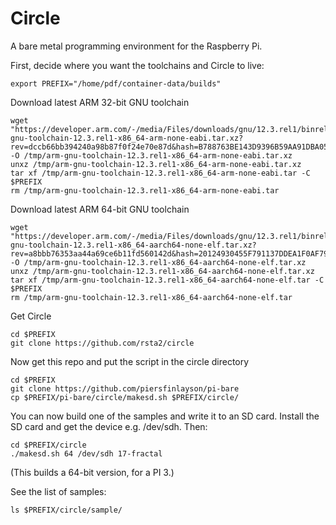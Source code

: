 # Circle

A bare metal programming environment for the Raspberry Pi.

First, decide where you want the toolchains and Circle to live:
```
export PREFIX="/home/pdf/container-data/builds"
```

Download latest ARM 32-bit GNU toolchain
```
wget "https://developer.arm.com/-/media/Files/downloads/gnu/12.3.rel1/binrel/arm-gnu-toolchain-12.3.rel1-x86_64-arm-none-eabi.tar.xz?rev=dccb66bb394240a98b87f0f24e70e87d&hash=B788763BE143D9396B59AA91DBA056B6" -O /tmp/arm-gnu-toolchain-12.3.rel1-x86_64-arm-none-eabi.tar.xz
unxz /tmp/arm-gnu-toolchain-12.3.rel1-x86_64-arm-none-eabi.tar.xz
tar xf /tmp/arm-gnu-toolchain-12.3.rel1-x86_64-arm-none-eabi.tar -C $PREFIX
rm /tmp/arm-gnu-toolchain-12.3.rel1-x86_64-arm-none-eabi.tar
```

Download latest ARM 64-bit GNU toolchain
```
wget "https://developer.arm.com/-/media/Files/downloads/gnu/12.3.rel1/binrel/arm-gnu-toolchain-12.3.rel1-x86_64-aarch64-none-elf.tar.xz?rev=a8bbb76353aa44a69ce6b11fd560142d&hash=20124930455F791137DDEA1F0AF79B10" -O /tmp/arm-gnu-toolchain-12.3.rel1-x86_64-aarch64-none-elf.tar.xz
unxz /tmp/arm-gnu-toolchain-12.3.rel1-x86_64-aarch64-none-elf.tar.xz
tar xf /tmp/arm-gnu-toolchain-12.3.rel1-x86_64-aarch64-none-elf.tar -C $PREFIX
rm /tmp/arm-gnu-toolchain-12.3.rel1-x86_64-aarch64-none-elf.tar
```

Get Circle
```
cd $PREFIX
git clone https://github.com/rsta2/circle
```

Now get this repo and put the script in the circle directory
```
cd $PREFIX
git clone https://github.com/piersfinlayson/pi-bare
cp $PREFIX/pi-bare/circle/makesd.sh $PREFIX/circle/
```

You can now build one of the samples and write it to an SD card.  Install the SD card and get the device e.g. /dev/sdh.  Then:
```
cd $PREFIX/circle
./makesd.sh 64 /dev/sdh 17-fractal
```
(This builds a 64-bit version, for a PI 3.)

See the list of samples:
```
ls $PREFIX/circle/sample/
```


